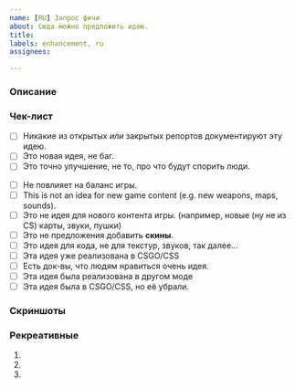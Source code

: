 ```yaml
---
name: [RU] Запрос фичи
about: Сюда можно предложить идею.
title:
labels: enhancement, ru
assignees:

---
```


### Описание
<!-- Простое и понятное объяснение, в чем идея -->

### Чек-лист
<!-- Вы ДОЛЖНЫ ответить "Да" в этих чек-боксах, что-бы показать идею (issue). -->
<!-- Что-бы поставить галочку - поставьте 'x' (Икс) в квадратные кавычки, например = [x] -->
- [ ] Никакие из открытых *или* закрытых репортов документируют эту идею.
- [ ] Это новая идея, не баг.
- [ ] Это точно улучшение, не то, про что будут спорить люди.

<!-- Вам НЕ нужно отвечать "Да" на ниже описанное, но пожалуйста, поставьте галочку, если подходит -->
<!-- Что-бы поставить галочку - поставьте 'x' (Икс) в квадратные кавычки, например = [x] -->
- [ ] Не повлияет на баланс игры. 
- [ ] This is not an idea for new game content (e.g. new weapons, maps, sounds).
- [ ] Это не идея для нового контента игры. (например, новые (ну не из CS) карты, звуки, пушки)
- [ ] Это не предложения добавить **скины**.
- [ ] Это идея для кода, не для текстур, звуков, так далее...
- [ ] Эта идея уже реализована в CSGO/CSS
- [ ] Есть док-вы, что людям нравиться очень идея.
- [ ] Эта идея была реализована в другом моде <!-- Вставьте ссылку -->
- [ ] Эта идея была в CSGO/CSS, но её убрали.

### Скриншоты
<!-- Если таковые есть -->

### Рекреативные 
<!-- Другие варианты выполнения этой идеи -->
1. 
2. 
3. 
 
